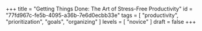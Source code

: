 +++
title = "Getting Things Done: The Art of Stress-Free Productivity"
id = "77fd967c-fe5b-4095-a36b-7e6d0ecbb33e"
tags = [ "productivity", "prioritization", "goals", "organizing" ]
levels = [ "novice" ]
draft = false
+++
